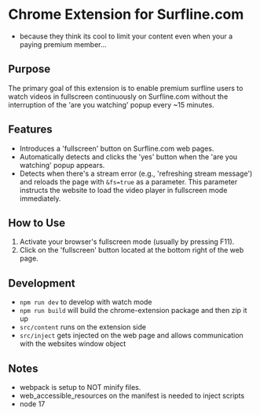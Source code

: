 # Chrome Extension for Surfline.com
- because they think its cool to limit your content even when your a paying premium member...
## Purpose
The primary goal of this extension is to enable premium surfline users to watch videos in fullscreen continuously on Surfline.com without the interruption of the 'are you watching' popup every ~15 minutes.

## Features
- Introduces a 'fullscreen' button on Surfline.com web pages.
- Automatically detects and clicks the 'yes' button when the 'are you watching' popup appears.
- Detects when there's a stream error (e.g., 'refreshing stream message') and reloads the page with `&fs=true` as a parameter. This parameter instructs the website to load the video player in fullscreen mode immediately.

## How to Use
1. Activate your browser's fullscreen mode (usually by pressing F11).
2. Click on the 'fullscreen' button located at the bottom right of the web page.

## Development
- `npm run dev` to develop with watch mode
- `npm run build` will build the chrome-extension package and then zip it up
- `src/content` runs on the extension side
- `src/inject` gets injected on the web page and allows communication with the websites window object

## Notes
- webpack is setup to NOT minify files.
- web_accessible_resources on the manifest is needed to inject scripts
- node 17